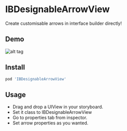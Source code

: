 IBDesignableArrowView
===

Create customisable arrows in interface builder directly!

Demo
----

![alt tag]()

Install
----

``` ruby
pod 'IBDesignableArrowView'
```

Usage
----

* Drag and drop a UIView in your storyboard.
* Set it class to IBDesignableArrowView
* Go to properties tab from inspector.
* Set arrow properties as you wanted.
